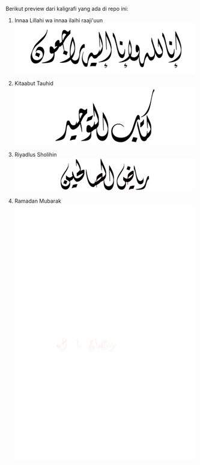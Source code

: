 Berikut preview dari kaligrafi yang ada di repo ini:

1. Innaa Lillahi wa innaa ilaihi raaji'uun 
![Download](https://raw.githubusercontent.com/atmorojo/ArabicCalligraphy/main/Innaa-Lillah_CC-BY-4.svg)

2. Kitaabut Tauhid 
![Download](https://raw.githubusercontent.com/atmorojo/ArabicCalligraphy/main/Kitabut-Tauhid_CC-BY-4.svg)

3. Riyadlus Sholihin
![Download](https://raw.githubusercontent.com/atmorojo/ArabicCalligraphy/main/Riyadlush-shalihin_CC-BY-4.svg)

4. Ramadan Mubarak
![Download](https://raw.githubusercontent.com/atmorojo/ArabicCalligraphy/main/Ramadan-Mubarak_CC-BY-4.svg)
